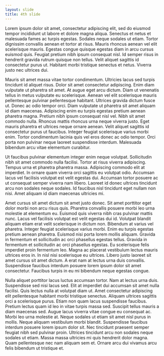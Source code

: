 ```yaml
---
layout: slide
title: 4th slide
---
```

Lorem ipsum dolor sit amet, consectetur adipiscing elit, sed do eiusmod tempor incididunt ut labore et dolore magna aliqua. Senectus et netus et malesuada fames ac turpis egestas. Sodales neque sodales ut etiam. Tortor dignissim convallis aenean et tortor at risus. Mauris rhoncus aenean vel elit scelerisque mauris. Egestas congue quisque egestas diam in arcu cursus euismod quis. Feugiat pretium nibh ipsum consequat nisl. Id semper risus in hendrerit gravida rutrum quisque non tellus. Velit aliquet sagittis id consectetur purus ut. Habitant morbi tristique senectus et netus. Viverra justo nec ultrices dui.

Mauris sit amet massa vitae tortor condimentum. Ultricies lacus sed turpis tincidunt id aliquet risus. Dolor sit amet consectetur adipiscing. Enim diam vulputate ut pharetra sit amet. At augue eget arcu dictum. Diam ut venenatis tellus in metus vulputate eu scelerisque. Aenean vel elit scelerisque mauris pellentesque pulvinar pellentesque habitant. Ultrices gravida dictum fusce ut. Donec ac odio tempor orci. Diam vulputate ut pharetra sit amet aliquam id diam maecenas. Adipiscing enim eu turpis egestas pretium aenean pharetra magna. Pretium nibh ipsum consequat nisl vel. Nibh sit amet commodo nulla. Rhoncus mattis rhoncus urna neque viverra justo. Eget mauris pharetra et ultrices neque ornare aenean. Velit aliquet sagittis id consectetur purus ut faucibus. Integer feugiat scelerisque varius morbi enim. Tortor condimentum lacinia quis vel eros donec ac odio tempor. Orci porta non pulvinar neque laoreet suspendisse interdum. Malesuada bibendum arcu vitae elementum curabitur.

Ut faucibus pulvinar elementum integer enim neque volutpat. Sollicitudin nibh sit amet commodo nulla facilisi. Tortor at risus viverra adipiscing. Tempus urna et pharetra pharetra massa. Adipiscing commodo elit at imperdiet. In ornare quam viverra orci sagittis eu volutpat odio. Accumsan lacus vel facilisis volutpat est velit egestas dui. Accumsan tortor posuere ac ut consequat semper viverra nam libero. Laoreet id donec ultrices tincidunt arcu non sodales neque sodales. Id faucibus nisl tincidunt eget nullam non nisi. Amet aliquam id diam maecenas ultricies mi.

Amet cursus sit amet dictum sit amet justo donec. Sit amet porttitor eget dolor morbi non arcu risus quis. Pharetra convallis posuere morbi leo urna molestie at elementum eu. Euismod quis viverra nibh cras pulvinar mattis nunc. Lacus vel facilisis volutpat est velit egestas dui id. Volutpat blandit aliquam etiam erat velit scelerisque in dictum non. Bibendum at varius vel pharetra. Integer feugiat scelerisque varius morbi. Enim eu turpis egestas pretium aenean pharetra. Euismod nisi porta lorem mollis aliquam. Gravida in fermentum et sollicitudin ac orci phasellus egestas tellus. Gravida in fermentum et sollicitudin ac orci phasellus egestas. Eu scelerisque felis imperdiet proin fermentum leo. Magna ac placerat vestibulum lectus mauris ultrices eros in. In nisl nisi scelerisque eu ultrices. Libero justo laoreet sit amet cursus sit amet dictum. A erat nam at lectus urna duis convallis. Suspendisse faucibus interdum posuere lorem ipsum dolor sit amet consectetur. Faucibus turpis in eu mi bibendum neque egestas congue.

Nulla aliquet porttitor lacus luctus accumsan tortor. Nam at lectus urna duis. Suspendisse sed nisi lacus sed. Elit at imperdiet dui accumsan sit amet nulla facilisi. Quis lectus nulla at volutpat diam ut. Amet consectetur adipiscing elit pellentesque habitant morbi tristique senectus. Aliquam ultrices sagittis orci a scelerisque purus. Etiam non quam lacus suspendisse faucibus. Pretium lectus quam id leo in vitae turpis massa sed. Suscipit tellus mauris a diam maecenas sed. Augue lacus viverra vitae congue eu consequat ac. Morbi leo urna molestie at. Neque sodales ut etiam sit amet nisl purus in mollis. Neque aliquam vestibulum morbi blandit. Suspendisse faucibus interdum posuere lorem ipsum dolor sit. Nec tincidunt praesent semper feugiat nibh sed pulvinar proin. Ultrices tincidunt arcu non sodales neque sodales ut etiam. Massa massa ultricies mi quis hendrerit dolor magna. Quam pellentesque nec nam aliquam sem et. Ornare arcu dui vivamus arcu felis bibendum ut tristique et.
